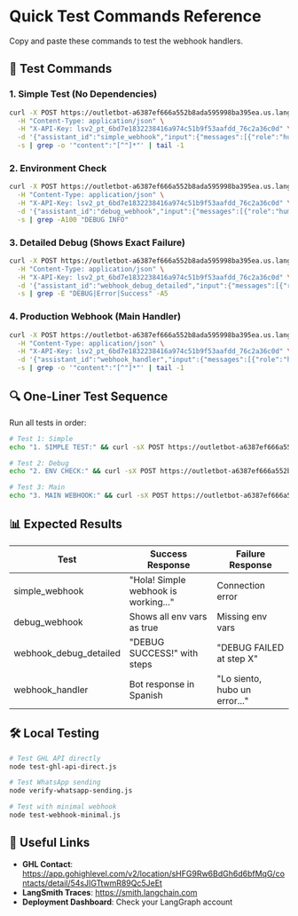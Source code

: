 # Quick Test Commands Reference

Copy and paste these commands to test the webhook handlers.

## 🧪 Test Commands

### 1. Simple Test (No Dependencies)
```bash
curl -X POST https://outletbot-a6387ef666a552b8ada595998ba395ea.us.langgraph.app/runs/stream \
  -H "Content-Type: application/json" \
  -H "X-API-Key: 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" \
  -d '{"assistant_id":"simple_webhook","input":{"messages":[{"role":"human","content":"{\"phone\":\"+13054870475\",\"message\":\"test\",\"contactId\":\"54sJIGTtwmR89Qc5JeEt\"}"}]}}' \
  -s | grep -o '"content":"[^"]*"' | tail -1
```

### 2. Environment Check
```bash
curl -X POST https://outletbot-a6387ef666a552b8ada595998ba395ea.us.langgraph.app/runs/stream \
  -H "Content-Type: application/json" \
  -H "X-API-Key: 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" \
  -d '{"assistant_id":"debug_webhook","input":{"messages":[{"role":"human","content":"{\"phone\":\"+13054870475\",\"message\":\"test\",\"contactId\":\"54sJIGTtwmR89Qc5JeEt\"}"}]}}' \
  -s | grep -A100 "DEBUG INFO"
```

### 3. Detailed Debug (Shows Exact Failure)
```bash
curl -X POST https://outletbot-a6387ef666a552b8ada595998ba395ea.us.langgraph.app/runs/stream \
  -H "Content-Type: application/json" \
  -H "X-API-Key: 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" \
  -d '{"assistant_id":"webhook_debug_detailed","input":{"messages":[{"role":"human","content":"{\"phone\":\"+13054870475\",\"message\":\"test\",\"contactId\":\"54sJIGTtwmR89Qc5JeEt\"}"}]}}' \
  -s | grep -E "DEBUG|Error|Success" -A5
```

### 4. Production Webhook (Main Handler)
```bash
curl -X POST https://outletbot-a6387ef666a552b8ada595998ba395ea.us.langgraph.app/runs/stream \
  -H "Content-Type: application/json" \
  -H "X-API-Key: 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" \
  -d '{"assistant_id":"webhook_handler","input":{"messages":[{"role":"human","content":"{\"phone\":\"+13054870475\",\"message\":\"Hola\",\"contactId\":\"54sJIGTtwmR89Qc5JeEt\"}"}]}}' \
  -s | grep -o '"content":"[^"]*"' | tail -1
```

## 🔍 One-Liner Test Sequence

Run all tests in order:
```bash
# Test 1: Simple
echo "1. SIMPLE TEST:" && curl -sX POST https://outletbot-a6387ef666a552b8ada595998ba395ea.us.langgraph.app/runs/stream -H "Content-Type: application/json" -H "X-API-Key: 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" -d '{"assistant_id":"simple_webhook","input":{"messages":[{"role":"human","content":"{\"phone\":\"+13054870475\",\"message\":\"test\",\"contactId\":\"54sJIGTtwmR89Qc5JeEt\"}"}]}}' | grep -o '"content":"[^"]*"' | tail -1 && echo ""

# Test 2: Debug
echo "2. ENV CHECK:" && curl -sX POST https://outletbot-a6387ef666a552b8ada595998ba395ea.us.langgraph.app/runs/stream -H "Content-Type: application/json" -H "X-API-Key: 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" -d '{"assistant_id":"debug_webhook","input":{"messages":[{"role":"human","content":"{\"phone\":\"+13054870475\",\"message\":\"test\",\"contactId\":\"54sJIGTtwmR89Qc5JeEt\"}"}]}}' | grep -o '"hasGHLKey":[^,]*' && echo ""

# Test 3: Main
echo "3. MAIN WEBHOOK:" && curl -sX POST https://outletbot-a6387ef666a552b8ada595998ba395ea.us.langgraph.app/runs/stream -H "Content-Type: application/json" -H "X-API-Key: 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" -d '{"assistant_id":"webhook_handler","input":{"messages":[{"role":"human","content":"{\"phone\":\"+13054870475\",\"message\":\"test\",\"contactId\":\"54sJIGTtwmR89Qc5JeEt\"}"}]}}' | grep -o '"content":"[^"]*"' | tail -1
```

## 📊 Expected Results

| Test | Success Response | Failure Response |
|------|-----------------|------------------|
| simple_webhook | "Hola! Simple webhook is working..." | Connection error |
| debug_webhook | Shows all env vars as true | Missing env vars |
| webhook_debug_detailed | "DEBUG SUCCESS!" with steps | "DEBUG FAILED at step X" |
| webhook_handler | Bot response in Spanish | "Lo siento, hubo un error..." |

## 🛠️ Local Testing

```bash
# Test GHL API directly
node test-ghl-api-direct.js

# Test WhatsApp sending
node verify-whatsapp-sending.js

# Test with minimal webhook
node test-webhook-minimal.js
```

## 🔗 Useful Links

- **GHL Contact**: https://app.gohighlevel.com/v2/location/sHFG9Rw6BdGh6d6bfMqG/contacts/detail/54sJIGTtwmR89Qc5JeEt
- **LangSmith Traces**: https://smith.langchain.com
- **Deployment Dashboard**: Check your LangGraph account